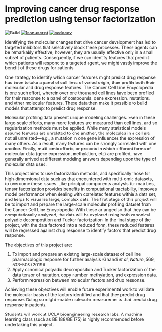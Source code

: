 # Improving cancer drug response prediction using tensor factorization

![Build](https://github.com/meyer-lab/tfac-ccle/workflows/Build/badge.svg)
[![Manuscript](https://img.shields.io/static/v1?label=manuscript&message=master&color=blue)](https://meyer-lab.github.io/tfac-ccle/manuscript.html)
[![codecov](https://codecov.io/gh/meyer-lab/tfac-ccle/branch/master/graph/badge.svg?token=cnw7Z4XgS2)](https://codecov.io/gh/meyer-lab/tfac-ccle)

Identifying the molecular changes that drive cancer development has led to targeted inhibitors that selectively block these processes. These agents can be remarkably effective; however, they are usually effective only in a small subset of patients. Consequently, if we can identify features that predict which patients will respond to a targeted agent, we might vastly improve the benefit of these drugs for patients.

One strategy to identify which cancer features might predict drug response has been to take a panel of cell lines of varied origin, then profile both their molecular and drug response features. The Cancer Cell Line Encyclopedia is one such effort, wherein over one thousand cell lines have been profiled for their response to a panel of compounds, gene expression, mutations, and other molecular features. These data then make it possible to build models that attempt to predict drug response.

Molecular profiling data present unique modeling challenges. Even in these large-scale efforts, many more features are measured than cell lines, and so regularization methods must be applied. While many statistical models assume features are unrelated to one another, the molecules in a cell are not all unrelated—e.g., a mutation in one gene influences the expression of many others. As a result, many features can be strongly correlated with one another. Finally, multi-omic efforts, or projects in which different forms of molecular data (gene expression, methylation, etc) are profiled, have generally arrived at different modeling answers depending upon the type of molecular data used.

This project aims to use factorization methods, and specifically those for high-dimensional data such as that encountered with multi-omic datasets, to overcome these issues. Like principal components analysis for matrices, tensor factorization provides benefits in computational tractability, improves model performance when dealing with correlated features within a data set, and helps to visualize large, complex data. The first stage of this project will be to import and prepare the large-scale molecular profiling dataset from the Cancer Cell Line Encyclopedia. With these arranged so that they can be computationally analyzed, the data will be explored using both canonical polyadic decomposition and Tucker factorization. In the final stage of the project, with the data factored into a reduced form, these reduced features will be regressed against drug response to identify factors that predict drug response.

The objectives of this project are:

1. To import and prepare an existing large-scale dataset of cell line pharmacologic response for further analysis (Ghandi *et al*, *Nature*, 569, 503–508 (2019)).
2. Apply canonical polyadic decomposition and Tucker factorization of the data tensor of mutation, copy number, methylation, and expression data.
3. Perform regression between molecular factors and drug response.

Achieving these objectives will enable future experimental work to validate the molecular basis of the factors identified and that they predict drug response. Doing so might enable molecular measurements that predict drug response in patients.

Students will work at UCLA bioengineering research labs. A machine learning class (such as BE 188/BE 175) is highly recommended before undertaking this project.

